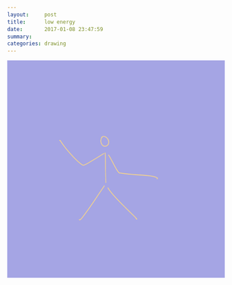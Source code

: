 ```yaml
---
layout:     post
title:      low energy
date:       2017-01-08 23:47:59
summary:    
categories: drawing
---
```

![low energy](/images/diary/low-energy.png "I should be writing.")
